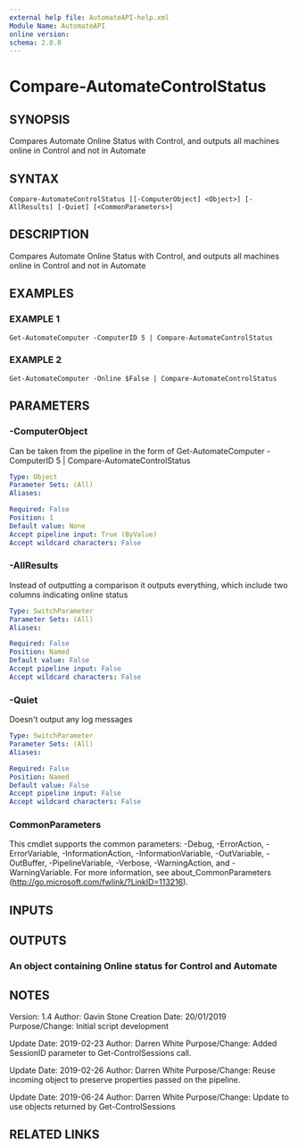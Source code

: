 ```yaml
---
external help file: AutomateAPI-help.xml
Module Name: AutomateAPI
online version:
schema: 2.0.0
---
```


# Compare-AutomateControlStatus

## SYNOPSIS
Compares Automate Online Status with Control, and outputs all machines online in Control and not in Automate

## SYNTAX

```
Compare-AutomateControlStatus [[-ComputerObject] <Object>] [-AllResults] [-Quiet] [<CommonParameters>]
```

## DESCRIPTION
Compares Automate Online Status with Control, and outputs all machines online in Control and not in Automate

## EXAMPLES

### EXAMPLE 1
```
Get-AutomateComputer -ComputerID 5 | Compare-AutomateControlStatus
```

### EXAMPLE 2
```
Get-AutomateComputer -Online $False | Compare-AutomateControlStatus
```

## PARAMETERS

### -ComputerObject
Can be taken from the pipeline in the form of Get-AutomateComputer -ComputerID 5 | Compare-AutomateControlStatus

```yaml
Type: Object
Parameter Sets: (All)
Aliases:

Required: False
Position: 1
Default value: None
Accept pipeline input: True (ByValue)
Accept wildcard characters: False
```

### -AllResults
Instead of outputting a comparison it outputs everything, which include two columns indicating online status

```yaml
Type: SwitchParameter
Parameter Sets: (All)
Aliases:

Required: False
Position: Named
Default value: False
Accept pipeline input: False
Accept wildcard characters: False
```

### -Quiet
Doesn't output any log messages

```yaml
Type: SwitchParameter
Parameter Sets: (All)
Aliases:

Required: False
Position: Named
Default value: False
Accept pipeline input: False
Accept wildcard characters: False
```

### CommonParameters
This cmdlet supports the common parameters: -Debug, -ErrorAction, -ErrorVariable, -InformationAction, -InformationVariable, -OutVariable, -OutBuffer, -PipelineVariable, -Verbose, -WarningAction, and -WarningVariable.
For more information, see about_CommonParameters (http://go.microsoft.com/fwlink/?LinkID=113216).

## INPUTS

## OUTPUTS

### An object containing Online status for Control and Automate
## NOTES
Version:        1.4
Author:         Gavin Stone
Creation Date:  20/01/2019
Purpose/Change: Initial script development

Update Date:    2019-02-23
Author:         Darren White
Purpose/Change: Added SessionID parameter to Get-ControlSessions call.

Update Date:    2019-02-26
Author:         Darren White
Purpose/Change: Reuse incoming object to preserve properties passed on the pipeline.

Update Date:    2019-06-24
Author:         Darren White
Purpose/Change: Update to use objects returned by Get-ControlSessions

## RELATED LINKS
